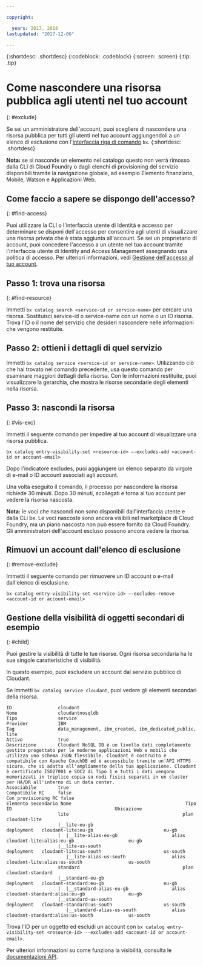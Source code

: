 ```yaml
---

copyright:

  years: 2017, 2018
lastupdated: "2017-12-06"

---
```


{:shortdesc: .shortdesc}
{:codeblock: .codeblock}
{:screen: .screen}
{:tip: .tip}

# Come nascondere una risorsa pubblica agli utenti nel tuo account
{: #exclude}

Se sei un amministratore dell'account, puoi scegliere di nascondere una risorsa pubblica per tutti gli utenti nel tuo account aggiungendoli a un elenco di esclusione con l'[interfaccia riga di comando](/docs/cli/reference/bluemix_cli/bx_cli.html#bluemix_catalog_entry_visibility_set) `bx`.
{:shortdesc: .shortdesc}

**Nota:** se si nasconde un elemento nel catalogo questo non verrà rimosso dalla CLI di Cloud Foundry o dagli elenchi di provisioning del servizio disponibili tramite la navigazione globale, ad esempio Elemento finanziario, Mobile, Watson e Applicazioni Web.

## Come faccio a sapere se dispongo dell'accesso?
{: #find-access}

Puoi utilizzare la CLI o l'interfaccia utente di Identità e accesso per determinare se disponi dell'accesso per consentire agli utenti di visualizzare una risorsa privata che è stata aggiunta all'account. Se sei un proprietario di account, puoi concedere l'accesso a un utente nel tuo account tramite l'interfaccia utente di Identity and Access Management assegnando una politica di accesso. Per ulteriori informazioni, vedi [Gestione dell'accesso al tuo account](access.html).

## Passo 1: trova una risorsa
{: #find-resource}

Immetti `bx catalog search <service-id or service-name>` per cercare una risorsa. Sostituisci service-id o service-name con un nome o un ID risorsa. Trova l'ID o il nome del servizio che desideri nascondere nelle informazioni che vengono restituite.

## Passo 2: ottieni i dettagli di quel servizio

Immetti `bx catalog service <service-id or service-name>`. Utilizzando ciò che hai trovato nel comando precedente, usa questo comando per esaminare maggiori dettagli della risorsa. Con le informazioni restituite, puoi visualizzare la gerarchia, che mostra le risorse secondarie degli elementi nella risorsa.

## Passo 3: nascondi la risorsa
{: #vis-exc}

Immetti il seguente comando per impedire al tuo account di visualizzare una risorsa pubblica.

`bx catalog entry-visibility-set <resource-id> —-excludes-add <account-id or account-email>`

Dopo l'indicatore excludes, puoi aggiungere un elenco separato da virgole di e-mail o ID account associati agli account.

Una volta eseguito il comando, il processo per nascondere la risorsa richiede 30 minuti. Dopo 30 minuti, scollegati e torna al tuo account per vedere la risorsa nascosta.

**Nota:** le voci che nascondi non sono disponibili dall'interfaccia utente e dalla CLi bx. Le voci nascoste sono ancora visibili nel marketplace di Cloud Foundry, ma un piano nascosto non può essere fornito da Cloud Foundry. Gli amministratori dell'account escluso possono ancora vedere la risorsa.

## Rimuovi un account dall'elenco di esclusione
{: #remove-exclude}

Immetti il seguente comando per rimuovere un ID account o e-mail dall'elenco di esclusione.

`bx catalog entry-visibility-set <service-id> —-excludes-remove <account-id or account-email>`

## Gestione della visibilità di oggetti secondari di esempio
{: #child}

Puoi gestire la visibilità di tutte le tue risorse. Ogni risorsa secondaria ha le sue singole caratteristiche di visibilità.

In questo esempio, puoi escludere un account dal servizio pubblico di Cloudant.

Se immetti `bx catalog service cloudant`, puoi vedere gli elementi secondari della risorsa.

```
ID                 cloudant
Nome               cloudantnosqldb
Tipo               service
Provider           IBM
Tag                data_management, ibm_created, ibm_dedicated_public, lite
Attivo             true
Descrizione        Cloudant NoSQL DB è un livello dati completamente gestito progettato per le moderne applicazioni Web e mobili che utilizza uno schema JSON flessibile. Cloudant è costruito e compatibile con Apache CouchDB ed è accessibile tramite un'API HTTPS sicura, che si adatta all'ampliamento della tua applicazione. Cloudant è certificato ISO27001 e SOC2 di Tipo 1 e tutti i dati vengono memorizzati in triplice copia su nodi fisici separati in un cluster per HA/DR all'interno di un data center.
Associabile        true
Compatibile RC     false
Con provisioning RC false
Elemento secondario Nome                                          Tipo         ID                                      Ubicazione
                   lite                                          plan         cloudant-lite
                   |__lite-eu-gb                             deployment   cloudant-lite:eu-gb                          eu-gb
                   |  |__lite-alias-eu-gb                    alias        cloudant-lite:alias:eu-gb                    eu-gb
                   |__lite-us-south                          deployment   cloudant-lite:us-south                       us-south
                      |__lite-alias-us-south                 alias        cloudant-lite:alias:us-south                 us-south
                   standard                                      plan         cloudant-standard
                   |__standard-eu-gb                         deployment   cloudant-standard:eu-gb                      eu-gb
                   |  |__standard-alias-eu-gb                alias        cloudant-standard:alias:eu-gb                eu-gb
                   |__standard-us-south                      deployment   cloudant-standard:us-south                   us-south
                      |__standard-alias-us-south             alias        cloudant-standard:alias:us-south             us-south
```

Trova l'ID per un oggetto ed escludi un account con `bx catalog entry-visibility-set <resource-id> --excludes-add <account-id or account-email>`.

Per ulteriori informazioni su come funziona la visibilità, consulta le [documentazioni API](https://console.bluemix.net/apidocs/682).
